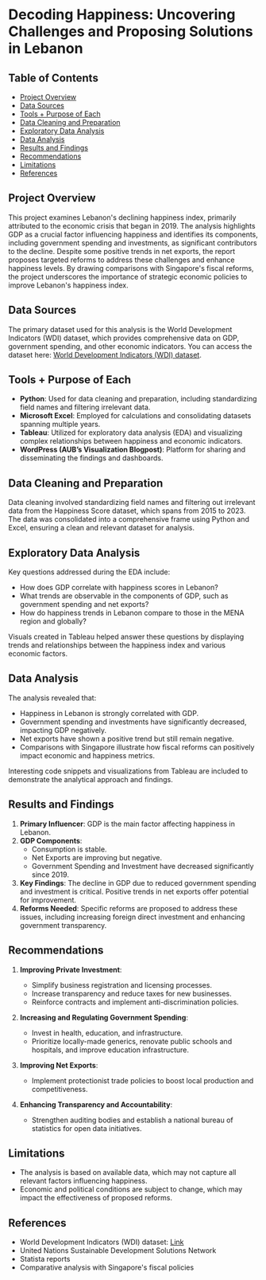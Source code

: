 # Decoding Happiness: Uncovering Challenges and Proposing Solutions in Lebanon

## Table of Contents
- [Project Overview](#project-overview)
- [Data Sources](#data-sources)
- [Tools + Purpose of Each](#tools--purpose-of-each)
- [Data Cleaning and Preparation](#data-cleaning-and-preparation)
- [Exploratory Data Analysis](#exploratory-data-analysis)
- [Data Analysis](#data-analysis)
- [Results and Findings](#results-and-findings)
- [Recommendations](#recommendations)
- [Limitations](#limitations)
- [References](#references)

## Project Overview
This project examines Lebanon's declining happiness index, primarily attributed to the economic crisis that began in 2019. The analysis highlights GDP as a crucial factor influencing happiness and identifies its components, including government spending and investments, as significant contributors to the decline. Despite some positive trends in net exports, the report proposes targeted reforms to address these challenges and enhance happiness levels. By drawing comparisons with Singapore's fiscal reforms, the project underscores the importance of strategic economic policies to improve Lebanon's happiness index.

## Data Sources
The primary dataset used for this analysis is the World Development Indicators (WDI) dataset, which provides comprehensive data on GDP, government spending, and other economic indicators. You can access the dataset here: [World Development Indicators (WDI) dataset](https://databankfiles.worldbank.org/public/ddpext_download/WH2.pdf).

## Tools + Purpose of Each
- **Python**: Used for data cleaning and preparation, including standardizing field names and filtering irrelevant data.
- **Microsoft Excel**: Employed for calculations and consolidating datasets spanning multiple years.
- **Tableau**: Utilized for exploratory data analysis (EDA) and visualizing complex relationships between happiness and economic indicators.
- **WordPress (AUB’s Visualization Blogpost)**: Platform for sharing and disseminating the findings and dashboards.

## Data Cleaning and Preparation
Data cleaning involved standardizing field names and filtering out irrelevant data from the Happiness Score dataset, which spans from 2015 to 2023. The data was consolidated into a comprehensive frame using Python and Excel, ensuring a clean and relevant dataset for analysis.

## Exploratory Data Analysis
Key questions addressed during the EDA include:
- How does GDP correlate with happiness scores in Lebanon?
- What trends are observable in the components of GDP, such as government spending and net exports?
- How do happiness trends in Lebanon compare to those in the MENA region and globally?

Visuals created in Tableau helped answer these questions by displaying trends and relationships between the happiness index and various economic factors.

## Data Analysis
The analysis revealed that:
- Happiness in Lebanon is strongly correlated with GDP.
- Government spending and investments have significantly decreased, impacting GDP negatively.
- Net exports have shown a positive trend but still remain negative.
- Comparisons with Singapore illustrate how fiscal reforms can positively impact economic and happiness metrics.

Interesting code snippets and visualizations from Tableau are included to demonstrate the analytical approach and findings.

## Results and Findings
1. **Primary Influencer**: GDP is the main factor affecting happiness in Lebanon.
2. **GDP Components**:
   - Consumption is stable.
   - Net Exports are improving but negative.
   - Government Spending and Investment have decreased significantly since 2019.
3. **Key Findings**: The decline in GDP due to reduced government spending and investment is critical. Positive trends in net exports offer potential for improvement.
4. **Reforms Needed**: Specific reforms are proposed to address these issues, including increasing foreign direct investment and enhancing government transparency.

## Recommendations
1. **Improving Private Investment**:
   - Simplify business registration and licensing processes.
   - Increase transparency and reduce taxes for new businesses.
   - Reinforce contracts and implement anti-discrimination policies.

2. **Increasing and Regulating Government Spending**:
   - Invest in health, education, and infrastructure.
   - Prioritize locally-made generics, renovate public schools and hospitals, and improve education infrastructure.

3. **Improving Net Exports**:
   - Implement protectionist trade policies to boost local production and competitiveness.

4. **Enhancing Transparency and Accountability**:
   - Strengthen auditing bodies and establish a national bureau of statistics for open data initiatives.

## Limitations
- The analysis is based on available data, which may not capture all relevant factors influencing happiness.
- Economic and political conditions are subject to change, which may impact the effectiveness of proposed reforms.

## References
- World Development Indicators (WDI) dataset: [Link](https://databankfiles.worldbank.org/public/ddpext_download/WH2.pdf)
- United Nations Sustainable Development Solutions Network
- Statista reports
- Comparative analysis with Singapore's fiscal policies

